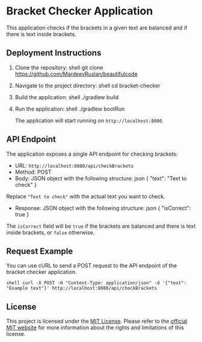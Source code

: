 # Bracket Checker Application

This application checks if the brackets in a given text are balanced and if there is text inside brackets.

## Deployment Instructions

1. Clone the repository:
shell git clone https://github.com/MardeevRuslan/beautifulcode
2. Navigate to the project directory: 
shell cd bracket-checker
3. Build the application: 
shell ./gradlew build
4. Run the application: 
shell ./gradlew bootRun

   The application will start running on `http://localhost:8080`.

## API Endpoint

The application exposes a single API endpoint for checking brackets:

- URL: `http://localhost:8080/api/checkBrackets`
- Method: POST
- Body: JSON object with the following structure:
  json { "text": "Text to check" }

Replace `"Text to check"` with the actual text you want to check.

- Response: JSON object with the following structure: json { "isCorrect": true }

The `isCorrect` field will be `true` if the brackets are balanced and there is text inside brackets, or `false` otherwise.

## Request Example

You can use cURL to send a POST request to the API endpoint of the bracket checker application.

```shell curl -X POST -H "Content-Type: application/json" -d '{"text": "Example text"}' http://localhost:8080/api/checkBrackets ```
## License

This project is licensed under the [MIT License](https://opensource.org/licenses/MIT). Please refer to the [official MIT website](https://opensource.org/licenses/MIT) for more information about the rights and limitations of this license.